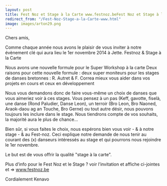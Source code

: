 ```yaml
---
layout: post
title: Fest Noz et Stage à la Carte www.festnoz.beFest Noz et Stage à la Carte www.festnoz.be
redirect_from: "/Fest-Noz-Stage-a-la-Carte-www.html"
image: images/arton29.png
---
```


Chers amis,

Comme chaque année nous avons le plaisir de vous inviter à notre
évènement clé qui aura lieu le 1er novembre 2014 à Jette. Festnoz &
Stage à la Carte

Nous avons une nouvelle formule pour le Super Workshop à la carte Deux
raisons pour cette nouvelle formule : deux super moniteurs pour les
stages de danses bretonnes : R. Autret & F. Correa mieux vous aider
dans vos projets en cours et ceux en développement

Nous vous demandons donc de faire vous-même un choix de danses que
vous aimeriez voir à ces stages. Vous pensez à un pas (Keff, gavotte,
fiselà, une danse (Rond Paludier, Danse Leon), un terroir (Bro Leon,
Bro Naoned, Araok-daou ag an Touche, Bro Gerne) ou tout autre désir,
nous pouvons toujours les inclure dans le stage. Nous tiendrons compte
de vos souhaits, la majorité aura le plus de chance...

Bien sûr, si vous faites le choix, nous espérons bien vous voir - & à
notre stage - & au Fest-noz. Ceci explique notre demande de nous tenir
au courant des (x) danseurs intéressés au stage et qui pourrons nous
rejoindre le 1er novembre.

Le but est de vous offrir la qualité "stage à la carte".

Plus d’info pour le Fest Noz et le Stage ? voir l’invitation et
affiche ci-jointes et => www.festnoz.be

Cordialement Kenavo
